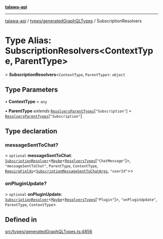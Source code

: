 [**talawa-api**](../../../README.md)

***

[talawa-api](../../../modules.md) / [types/generatedGraphQLTypes](../README.md) / SubscriptionResolvers

# Type Alias: SubscriptionResolvers\<ContextType, ParentType\>

\> **SubscriptionResolvers**\<`ContextType`, `ParentType`\>: `object`

## Type Parameters

• **ContextType** = `any`

• **ParentType** *extends* [`ResolversParentTypes`](ResolversParentTypes.md)\[`"Subscription"`\] = [`ResolversParentTypes`](ResolversParentTypes.md)\[`"Subscription"`\]

## Type declaration

### messageSentToChat?

\> `optional` **messageSentToChat**: [`SubscriptionResolver`](SubscriptionResolver.md)\<[`Maybe`](Maybe.md)\<[`ResolversTypes`](ResolversTypes.md)\[`"ChatMessage"`\]\>, `"messageSentToChat"`, `ParentType`, `ContextType`, [`RequireFields`](RequireFields.md)\<[`SubscriptionMessageSentToChatArgs`](SubscriptionMessageSentToChatArgs.md), `"userId"`\>\>

### onPluginUpdate?

\> `optional` **onPluginUpdate**: [`SubscriptionResolver`](SubscriptionResolver.md)\<[`Maybe`](Maybe.md)\<[`ResolversTypes`](ResolversTypes.md)\[`"Plugin"`\]\>, `"onPluginUpdate"`, `ParentType`, `ContextType`\>

## Defined in

[src/types/generatedGraphQLTypes.ts:4856](https://github.com/PalisadoesFoundation/talawa-api/blob/6bd0fecc1032af2aa70d925c85724d9fec2350f9/src/types/generatedGraphQLTypes.ts#L4856)
